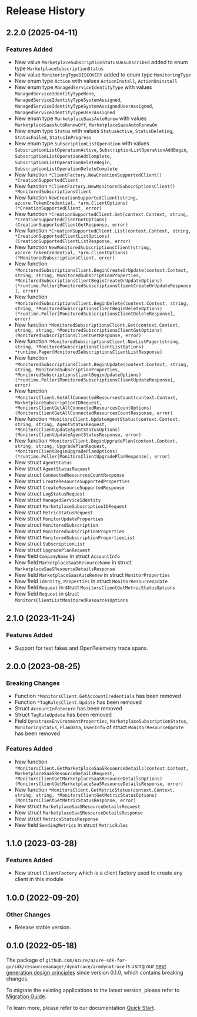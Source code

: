 # Release History

## 2.2.0 (2025-04-11)
### Features Added

- New value `MarketplaceSubscriptionStatusUnsubscribed` added to enum type `MarketplaceSubscriptionStatus`
- New value `MonitoringTypeDISCOVERY` added to enum type `MonitoringType`
- New enum type `Action` with values `ActionInstall`, `ActionUninstall`
- New enum type `ManagedServiceIdentityType` with values `ManagedServiceIdentityTypeNone`, `ManagedServiceIdentityTypeSystemAssigned`, `ManagedServiceIdentityTypeSystemAssignedUserAssigned`, `ManagedServiceIdentityTypeUserAssigned`
- New enum type `MarketplaceSaasAutoRenew` with values `MarketplaceSaasAutoRenewOff`, `MarketplaceSaasAutoRenewOn`
- New enum type `Status` with values `StatusActive`, `StatusDeleting`, `StatusFailed`, `StatusInProgress`
- New enum type `SubscriptionListOperation` with values `SubscriptionListOperationActive`, `SubscriptionListOperationAddBegin`, `SubscriptionListOperationAddComplete`, `SubscriptionListOperationDeleteBegin`, `SubscriptionListOperationDeleteComplete`
- New function `*ClientFactory.NewCreationSupportedClient() *CreationSupportedClient`
- New function `*ClientFactory.NewMonitoredSubscriptionsClient() *MonitoredSubscriptionsClient`
- New function `NewCreationSupportedClient(string, azcore.TokenCredential, *arm.ClientOptions) (*CreationSupportedClient, error)`
- New function `*CreationSupportedClient.Get(context.Context, string, *CreationSupportedClientGetOptions) (CreationSupportedClientGetResponse, error)`
- New function `*CreationSupportedClient.List(context.Context, string, *CreationSupportedClientListOptions) (CreationSupportedClientListResponse, error)`
- New function `NewMonitoredSubscriptionsClient(string, azcore.TokenCredential, *arm.ClientOptions) (*MonitoredSubscriptionsClient, error)`
- New function `*MonitoredSubscriptionsClient.BeginCreateOrUpdate(context.Context, string, string, MonitoredSubscriptionProperties, *MonitoredSubscriptionsClientBeginCreateOrUpdateOptions) (*runtime.Poller[MonitoredSubscriptionsClientCreateOrUpdateResponse], error)`
- New function `*MonitoredSubscriptionsClient.BeginDelete(context.Context, string, string, *MonitoredSubscriptionsClientBeginDeleteOptions) (*runtime.Poller[MonitoredSubscriptionsClientDeleteResponse], error)`
- New function `*MonitoredSubscriptionsClient.Get(context.Context, string, string, *MonitoredSubscriptionsClientGetOptions) (MonitoredSubscriptionsClientGetResponse, error)`
- New function `*MonitoredSubscriptionsClient.NewListPager(string, string, *MonitoredSubscriptionsClientListOptions) *runtime.Pager[MonitoredSubscriptionsClientListResponse]`
- New function `*MonitoredSubscriptionsClient.BeginUpdate(context.Context, string, string, MonitoredSubscriptionProperties, *MonitoredSubscriptionsClientBeginUpdateOptions) (*runtime.Poller[MonitoredSubscriptionsClientUpdateResponse], error)`
- New function `*MonitorsClient.GetAllConnectedResourcesCount(context.Context, MarketplaceSubscriptionIDRequest, *MonitorsClientGetAllConnectedResourcesCountOptions) (MonitorsClientGetAllConnectedResourcesCountResponse, error)`
- New function `*MonitorsClient.UpdateAgentStatus(context.Context, string, string, AgentStatusRequest, *MonitorsClientUpdateAgentStatusOptions) (MonitorsClientUpdateAgentStatusResponse, error)`
- New function `*MonitorsClient.BeginUpgradePlan(context.Context, string, string, UpgradePlanRequest, *MonitorsClientBeginUpgradePlanOptions) (*runtime.Poller[MonitorsClientUpgradePlanResponse], error)`
- New struct `AgentStatus`
- New struct `AgentStatusRequest`
- New struct `ConnectedResourcesCountResponse`
- New struct `CreateResourceSupportedProperties`
- New struct `CreateResourceSupportedResponse`
- New struct `LogStatusRequest`
- New struct `ManagedServiceIdentity`
- New struct `MarketplaceSubscriptionIDRequest`
- New struct `MetricStatusRequest`
- New struct `MonitorUpdateProperties`
- New struct `MonitoredSubscription`
- New struct `MonitoredSubscriptionProperties`
- New struct `MonitoredSubscriptionPropertiesList`
- New struct `SubscriptionList`
- New struct `UpgradePlanRequest`
- New field `CompanyName` in struct `AccountInfo`
- New field `MarketplaceSaaSResourceName` in struct `MarketplaceSaaSResourceDetailsResponse`
- New field `MarketplaceSaasAutoRenew` in struct `MonitorProperties`
- New field `Identity`, `Properties` in struct `MonitorResourceUpdate`
- New field `Request` in struct `MonitorsClientGetMetricStatusOptions`
- New field `Request` in struct `MonitorsClientListMonitoredResourcesOptions`


## 2.1.0 (2023-11-24)
### Features Added

- Support for test fakes and OpenTelemetry trace spans.


## 2.0.0 (2023-08-25)
### Breaking Changes

- Function `*MonitorsClient.GetAccountCredentials` has been removed
- Function `*TagRulesClient.Update` has been removed
- Struct `AccountInfoSecure` has been removed
- Struct `TagRuleUpdate` has been removed
- Field `DynatraceEnvironmentProperties`, `MarketplaceSubscriptionStatus`, `MonitoringStatus`, `PlanData`, `UserInfo` of struct `MonitorResourceUpdate` has been removed

### Features Added

- New function `*MonitorsClient.GetMarketplaceSaaSResourceDetails(context.Context, MarketplaceSaaSResourceDetailsRequest, *MonitorsClientGetMarketplaceSaaSResourceDetailsOptions) (MonitorsClientGetMarketplaceSaaSResourceDetailsResponse, error)`
- New function `*MonitorsClient.GetMetricStatus(context.Context, string, string, *MonitorsClientGetMetricStatusOptions) (MonitorsClientGetMetricStatusResponse, error)`
- New struct `MarketplaceSaaSResourceDetailsRequest`
- New struct `MarketplaceSaaSResourceDetailsResponse`
- New struct `MetricsStatusResponse`
- New field `SendingMetrics` in struct `MetricRules`


## 1.1.0 (2023-03-28)
### Features Added

- New struct `ClientFactory` which is a client factory used to create any client in this module


## 1.0.0 (2022-09-20)
### Other Changes

- Release stable version.

## 0.1.0 (2022-05-18)

The package of `github.com/Azure/azure-sdk-for-go/sdk/resourcemanager/dynatrace/armdynatrace` is using our [next generation design principles](https://azure.github.io/azure-sdk/general_introduction.html) since version 0.1.0, which contains breaking changes.

To migrate the existing applications to the latest version, please refer to [Migration Guide](https://aka.ms/azsdk/go/mgmt/migration).

To learn more, please refer to our documentation [Quick Start](https://aka.ms/azsdk/go/mgmt).